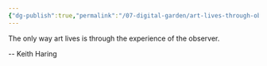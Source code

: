 ```yaml
---
{"dg-publish":true,"permalink":"/07-digital-garden/art-lives-through-observer-experiences/","tags":["ath","evergreen","quotes"],"updated":"2025-04-08T08:26:19.703-07:00"}
---
```


The only way art lives is through the experience of the observer.

-- Keith Haring